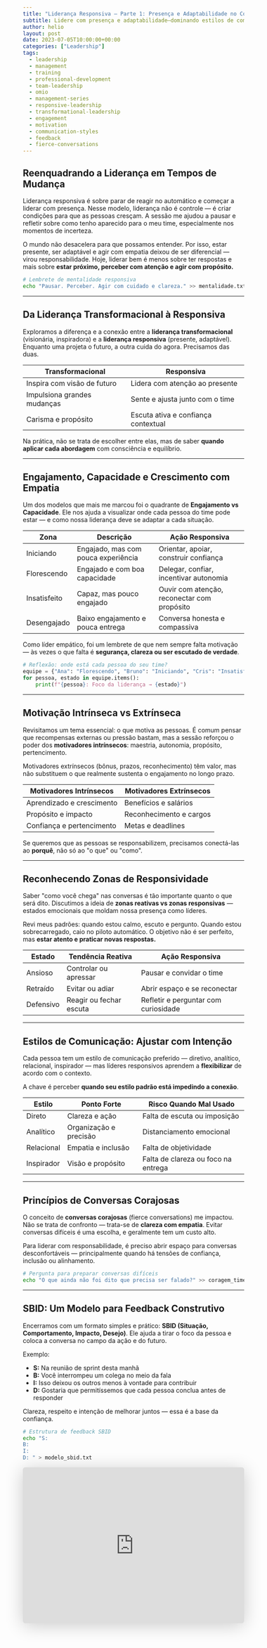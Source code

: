 ```yaml
---
title: "Liderança Responsiva – Parte 1: Presença e Adaptabilidade no Cotidiano"
subtitle: Lidere com presença e adaptabilidade—dominando estilos de comunicação, frameworks de engajamento vs capacidade, e a transição de liderança reativa para responsiva
author: helio
layout: post
date: 2023-07-05T10:00:00+00:00
categories: ["Leadership"]
tags:
  - leadership
  - management
  - training
  - professional-development
  - team-leadership
  - omio
  - management-series
  - responsive-leadership
  - transformational-leadership
  - engagement
  - motivation
  - communication-styles
  - feedback
  - fierce-conversations
---
```


## Reenquadrando a Liderança em Tempos de Mudança

Liderança responsiva é sobre parar de reagir no automático e começar a liderar com presença. Nesse modelo, liderança não é controle — é criar condições para que as pessoas cresçam. A sessão me ajudou a pausar e refletir sobre como tenho aparecido para o meu time, especialmente nos momentos de incerteza.

O mundo não desacelera para que possamos entender. Por isso, estar presente, ser adaptável e agir com empatia deixou de ser diferencial — virou responsabilidade. Hoje, liderar bem é menos sobre ter respostas e mais sobre **estar próximo, perceber com atenção e agir com propósito.**

```bash
# Lembrete de mentalidade responsiva
echo "Pausar. Perceber. Agir com cuidado e clareza." >> mentalidade.txt
```

---

## Da Liderança Transformacional à Responsiva

Exploramos a diferença e a conexão entre a **liderança transformacional** (visionária, inspiradora) e a **liderança responsiva** (presente, adaptável). Enquanto uma projeta o futuro, a outra cuida do agora. Precisamos das duas.

| Transformacional            | Responsiva                          |
| --------------------------- | ----------------------------------- |
| Inspira com visão de futuro | Lidera com atenção ao presente      |
| Impulsiona grandes mudanças | Sente e ajusta junto com o time     |
| Carisma e propósito         | Escuta ativa e confiança contextual |

Na prática, não se trata de escolher entre elas, mas de saber **quando aplicar cada abordagem** com consciência e equilíbrio.

---

## Engajamento, Capacidade e Crescimento com Empatia

Um dos modelos que mais me marcou foi o quadrante de **Engajamento vs Capacidade**. Ele nos ajuda a visualizar onde cada pessoa do time pode estar — e como nossa liderança deve se adaptar a cada situação.

| Zona         | Descrição                           | Ação Responsiva                             |
| ------------ | ----------------------------------- | ------------------------------------------- |
| Iniciando    | Engajado, mas com pouca experiência | Orientar, apoiar, construir confiança       |
| Florescendo  | Engajado e com boa capacidade       | Delegar, confiar, incentivar autonomia      |
| Insatisfeito | Capaz, mas pouco engajado           | Ouvir com atenção, reconectar com propósito |
| Desengajado  | Baixo engajamento e pouca entrega   | Conversa honesta e compassiva               |

Como líder empático, foi um lembrete de que nem sempre falta motivação — às vezes o que falta é **segurança, clareza ou ser escutado de verdade**.

```python
# Reflexão: onde está cada pessoa do seu time?
equipe = {"Ana": "Florescendo", "Bruno": "Iniciando", "Cris": "Insatisfeito", "Duda": "Desengajado"}
for pessoa, estado in equipe.items():
    print(f"{pessoa}: Foco da liderança → {estado}")
```

---

## Motivação Intrínseca vs Extrínseca

Revisitamos um tema essencial: o que motiva as pessoas. É comum pensar que recompensas externas ou pressão bastam, mas a sessão reforçou o poder dos **motivadores intrínsecos**: maestria, autonomia, propósito, pertencimento.

Motivadores extrínsecos (bônus, prazos, reconhecimento) têm valor, mas não substituem o que realmente sustenta o engajamento no longo prazo.

| Motivadores Intrínsecos   | Motivadores Extrínsecos |
| ------------------------- | ----------------------- |
| Aprendizado e crescimento | Benefícios e salários   |
| Propósito e impacto       | Reconhecimento e cargos |
| Confiança e pertencimento | Metas e deadlines       |

Se queremos que as pessoas se responsabilizem, precisamos conectá-las ao **porquê**, não só ao "o que" ou "como".

---

## Reconhecendo Zonas de Responsividade

Saber "como você chega" nas conversas é tão importante quanto o que será dito. Discutimos a ideia de **zonas reativas vs zonas responsivas** — estados emocionais que moldam nossa presença como líderes.

Revi meus padrões: quando estou calmo, escuto e pergunto. Quando estou sobrecarregado, caio no piloto automático. O objetivo não é ser perfeito, mas **estar atento e praticar novas respostas.**

| Estado    | Tendência Reativa       | Ação Responsiva                      |
| --------- | ----------------------- | ------------------------------------ |
| Ansioso   | Controlar ou apressar   | Pausar e convidar o time             |
| Retraído  | Evitar ou adiar         | Abrir espaço e se reconectar         |
| Defensivo | Reagir ou fechar escuta | Refletir e perguntar com curiosidade |

---

## Estilos de Comunicação: Ajustar com Intenção

Cada pessoa tem um estilo de comunicação preferido — diretivo, analítico, relacional, inspirador — mas líderes responsivos aprendem a **flexibilizar** de acordo com o contexto.

A chave é perceber **quando seu estilo padrão está impedindo a conexão**.

| Estilo     | Ponto Forte            | Risco Quando Mal Usado              |
| ---------- | ---------------------- | ----------------------------------- |
| Direto     | Clareza e ação         | Falta de escuta ou imposição        |
| Analítico  | Organização e precisão | Distanciamento emocional            |
| Relacional | Empatia e inclusão     | Falta de objetividade               |
| Inspirador | Visão e propósito      | Falta de clareza ou foco na entrega |

---

## Princípios de Conversas Corajosas

O conceito de **conversas corajosas** (fierce conversations) me impactou. Não se trata de confronto — trata-se de **clareza com empatia**. Evitar conversas difíceis é uma escolha, e geralmente tem um custo alto.

Para liderar com responsabilidade, é preciso abrir espaço para conversas desconfortáveis — principalmente quando há tensões de confiança, inclusão ou alinhamento.

```bash
# Pergunta para preparar conversas difíceis
echo "O que ainda não foi dito que precisa ser falado?" >> coragem_time.txt
```

---

## SBID: Um Modelo para Feedback Construtivo

Encerramos com um formato simples e prático: **SBID (Situação, Comportamento, Impacto, Desejo)**. Ele ajuda a tirar o foco da pessoa e coloca a conversa no campo da ação e do futuro.

Exemplo:

- **S:** Na reunião de sprint desta manhã
- **B:** Você interrompeu um colega no meio da fala
- **I:** Isso deixou os outros menos à vontade para contribuir
- **D:** Gostaria que permitíssemos que cada pessoa conclua antes de responder

Clareza, respeito e intenção de melhorar juntos — essa é a base da confiança.

```bash
# Estrutura de feedback SBID
echo "S:
B:
I:
D: " > modelo_sbid.txt
```

<iframe class="speakerdeck-iframe" frameborder="0" src="https://speakerdeck.com/player/525cf6d9073f42f9b568c3881c951b9b" title="Responsive Leadership" allowfullscreen="true" style="border: 0px; background: padding-box padding-box rgba(0, 0, 0, 0.1); margin: 0px; padding: 0px; border-radius: 6px; box-shadow: rgba(0, 0, 0, 0.2) 0px 5px 40px; width: 100%; height: auto; aspect-ratio: 560 / 394;" data-ratio="1.4213197969543148"></iframe>
